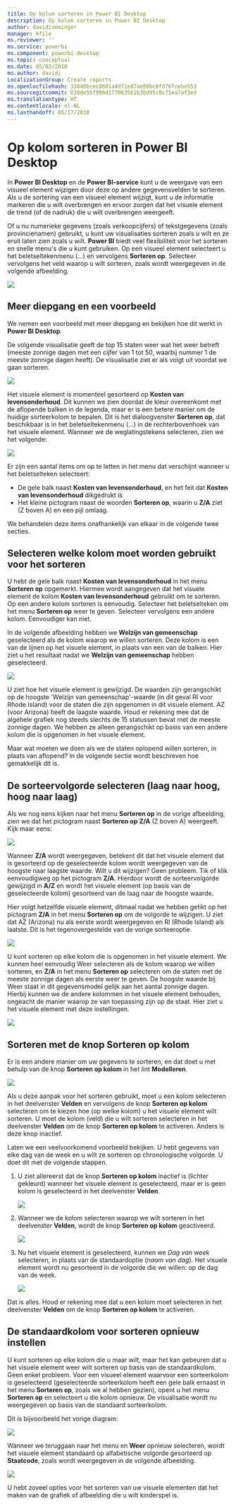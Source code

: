 ```yaml
---
title: Op kolom sorteren in Power BI Desktop
description: Op kolom sorteren in Power BI Desktop
author: davidiseminger
manager: kfile
ms.reviewer: ''
ms.service: powerbi
ms.component: powerbi-desktop
ms.topic: conceptual
ms.date: 05/02/2018
ms.author: davidi
LocalizationGroup: Create reports
ms.openlocfilehash: 33848bcec8601a4df1ed7ae80bcbfd76fcebe553
ms.sourcegitcommit: 638de55f996d177063561b36d95c8c71ea7af3ed
ms.translationtype: HT
ms.contentlocale: nl-NL
ms.lasthandoff: 05/17/2018
---
```

# <a name="sort-by-column-in-power-bi-desktop"></a>Op kolom sorteren in Power BI Desktop
In **Power BI Desktop** en de **Power BI-service** kunt u de weergave van een visueel element wijzigen door deze op andere gegevensvelden te sorteren. Als u de sortering van een visueel element wijzigt, kunt u de informatie markeren die u wilt overbrengen en ervoor zorgen dat het visuele element de trend (of de nadruk) die u wilt overbrengen weergeeft.

Of u nu numerieke gegevens (zoals verkoopcijfers) of tekstgegevens (zoals provincienamen) gebruikt, u kunt uw visualisaties sorteren zoals u wilt en ze eruit laten zien zoals u wilt.  **Power BI** biedt veel flexibiliteit voor het sorteren en snelle menu's die u kunt gebruiken. Op een visueel element selecteert u het beletseltekenmenu (...) en vervolgens **Sorteren op**. Selecteer vervolgens het veld waarop u wilt sorteren, zoals wordt weergegeven in de volgende afbeelding.

![](media/desktop-sort-by-column/sortbycolumn_2.png)

## <a name="more-depth-and-an-example"></a>Meer diepgang en een voorbeeld
We nemen een voorbeeld met meer diepgang en bekijken hoe dit werkt in **Power BI Desktop**.

De volgende visualisatie geeft de top 15 staten weer wat het weer betreft (meeste zonnige dagen met een cijfer van 1 tot 50, waarbij nummer 1 de meeste zonnige dagen heeft). De visualisatie ziet er als volgt uit voordat we gaan sorteren.

![](media/desktop-sort-by-column/sortbycolumn_1.png)

Het visuele element is momenteel gesorteerd op **Kosten van levensonderhoud**. Dit kunnen we zien doordat de kleur overeenkomt met de aflopende balken in de legenda, maar er is een betere manier om de huidige sorteerkolom te bepalen. Dit is het dialoogvenster **Sorteren op**, dat beschikbaar is in het beletseltekenmenu (...) in de rechterbovenhoek van het visuele element. Wanneer we de weglatingstekens selecteren, zien we het volgende:

![](media/desktop-sort-by-column/sortbycolumn_2.png)

Er zijn een aantal items om op te letten in het menu dat verschijnt wanneer u het beletselteken selecteert:

* De gele balk naast **Kosten van levensonderhoud**, en het feit dat **Kosten van levensonderhoud** dikgedrukt is
* Het kleine pictogram naast de woorden **Sorteren op**, waarin u **Z/A** ziet (Z boven A) en een pijl omlaag.

We behandelen deze items onafhankelijk van elkaar in de volgende twee secties.

## <a name="selecting-which-column-to-use-for-sorting"></a>Selecteren welke kolom moet worden gebruikt voor het sorteren
U hebt de gele balk naast **Kosten van levensonderhoud** in het menu **Sorteren op** opgemerkt. Hiermee wordt aangegeven dat het visuele element de kolom **Kosten van levensonderhoud** gebruikt om te sorteren. Op een andere kolom sorteren is eenvoudig. Selecteer het beletselteken om het menu **Sorteren op** weer te geven. Selecteer vervolgens een andere kolom. Eenvoudiger kan niet.

In de volgende afbeelding hebben we **Welzijn van gemeenschap** geselecteerd als de kolom waarop we willen sorteren. Deze kolom is een van de lijnen op het visuele element, in plaats van een van de balken. Hier ziet u het resultaat nadat we **Welzijn van gemeenschap** hebben geselecteerd.

![](media/desktop-sort-by-column/sortbycolumn_3.png)

U ziet hoe het visuele element is gewijzigd. De waarden zijn gerangschikt op de hoogste 'Welzijn van gemeenschap'-waarde (in dit geval RI voor Rhode Island) voor de staten die zijn opgenomen in dit visuele element. AZ (voor Arizona) heeft de laagste waarde. Houd er rekening mee dat de algehele grafiek nog steeds slechts de 15 statussen bevat met de meeste zonnige dagen. We hebben ze alleen gerangschikt op basis van een andere kolom die is opgenomen in het visuele element.

Maar wat moeten we doen als we de staten oplopend willen sorteren, in plaats van aflopend? In de volgende sectie wordt beschreven hoe gemakkelijk dit is.

## <a name="selecting-the-sort-order---smallest-to-largest-largest-to-smallest"></a>De sorteervolgorde selecteren (laag naar hoog, hoog naar laag)
Als we nog eens kijken naar het menu **Sorteren op** in de vorige afbeelding, zien we dat het pictogram naast **Sorteren op** **Z/A** (Z boven A) weergeeft. Kijk maar eens:

![](media/desktop-sort-by-column/sortbycolumn_4.png)

Wanneer **Z/A** wordt weergegeven, betekent dit dat het visuele element dat is gesorteerd op de geselecteerde kolom wordt weergegeven van de hoogste naar laagste waarde. Wilt u dit wijzigen? Geen probleem. Tik of klik eenvoudigweg op het pictogram **Z/A**. Hierdoor wordt de sorteervolgorde gewijzigd in **A/Z** en wordt het visuele element (op basis van de geselecteerde kolom) gesorteerd van de laag naar de hoogste waarde.

Hier volgt hetzelfde visuele element, ditmaal nadat we hebben getikt op het pictogram **Z/A** in het menu **Sorteren op** om de volgorde te wijzigen. U ziet dat AZ (Arizona) nu als eerste wordt weergegeven en RI (Rhode Island) als laatste. Dit is het tegenovergestelde van de vorige sorteeroptie.

![](media/desktop-sort-by-column/sortbycolumn_5.png)

U kunt sorteren op elke kolom die is opgenomen in het visuele element. We kunnen heel eenvoudig Weer selecteren als de kolom waarop we willen sorteren, en **Z/A** in het menu **Sorteren op** selecteren om de staten met de meeste zonnige dagen als eerste weer te geven. De hoogste waarde bij Weer staat in dit gegevensmodel gelijk aan het aantal zonnige dagen. Hierbij kunnen we de andere kolommen in het visuele element behouden, ongeacht de manier waarop ze van toepassing zijn op de staat. Hier ziet u het visuele element met deze instellingen.

![](media/desktop-sort-by-column/sortbycolumn_6.png)

## <a name="sort-using-the-sort-by-column-button"></a>Sorteren met de knop Sorteren op kolom
Er is een andere manier om uw gegevens te sorteren, en dat doet u met behulp van de knop **Sorteren op kolom** in het lint **Modelleren**.

![](media/desktop-sort-by-column/sortbycolumn_8.png)

Als u deze aanpak voor het sorteren gebruikt, moet u een kolom selecteren in het deelvenster **Velden** en vervolgens de knop **Sorteren op kolom** selecteren om te kiezen hoe (op welke kolom) u het visuele element wilt sorteren. U moet de kolom (veld) die u wilt sorteren selecteren in het deelvenster **Velden** om de knop **Sorteren op kolom** te activeren. Anders is deze knop inactief.

Laten we een veelvoorkomend voorbeeld bekijken. U hebt gegevens van elke dag van de week en u wilt ze sorteren op chronologische volgorde. U doet dit met de volgende stappen.

1. U ziet allereerst dat de knop **Sorteren op kolom** inactief is (lichter gekleurd) wanneer het visuele element is geselecteerd, maar er is geen kolom is geselecteerd in het deelvenster **Velden**.
   
   ![](media/desktop-sort-by-column/sortbycolumn_9a.png)
2. Wanneer we de kolom selecteren waarop we wilt sorteren in het deelvenster **Velden**, wordt de knop **Sorteren op kolom** geactiveerd.
   
   ![](media/desktop-sort-by-column/sortbycolumn_10.png)
3. Nu het visuele element is geselecteerd, kunnen we *Dag van week* selecteren, in plaats van de standaardoptie (*naam van dag*). Het visuele element wordt nu gesorteerd in de volgorde die we willen: op de dag van de week.
   
   ![](media/desktop-sort-by-column/sortbycolumn_11.png)

Dat is alles. Houd er rekening mee dat u een kolom moet selecteren in het deelvenster **Velden** om de knop **Sorteren op kolom** te activeren.

## <a name="getting-back-to-default-column-for-sorting"></a>De standaardkolom voor sorteren opnieuw instellen
U kunt sorteren op elke kolom die u maar wilt, maar het kan gebeuren dat u het visuele element weer wilt sorteren op basis van de standaardkolom. Geen enkel probleem. Voor een visueel element waarvoor een sorteerkolom is geselecteerd (geselecteerde sorteerkolom heeft een gele balk ernaast in het menu **Sorteren op**, zoals we al hebben gezien), opent u het menu **Sorteren op** en selecteert u die kolom opnieuw. De visualisatie wordt nu weergegeven op basis van de standaard sorteerkolom.

Dit is bijvoorbeeld het vorige diagram:

![](media/desktop-sort-by-column/sortbycolumn_6.png)

Wanneer we teruggaan naar het menu en **Weer** opnieuw selecteren, wordt het visuele element standaard op alfabetische volgorde gesorteerd op **Staatcode**, zoals wordt weergegeven in de volgende afbeelding.

![](media/desktop-sort-by-column/sortbycolumn_7.png)

U hebt zoveel opties voor het sorteren van uw visuele elementen dat het maken van de grafiek of afbeelding die u wilt kinderspel is.

